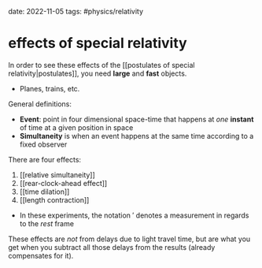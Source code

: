date: 2022-11-05
tags: #physics/relativity 
# effects of special relativity
In order to see these effects of the [[postulates of special relativity|postulates]], you need **large** and **fast** objects.
- Planes, trains, etc.

General definitions:
- **Event**: point in four dimensional space-time that happens at *one* **instant** of time at a given position in space
- **Simultaneity** is when an event happens at the same time according to a fixed observer

There are four effects:
1. [[relative simultaneity]]
2. [[rear-clock-ahead effect]]
3. [[time dilation]]
4. [[length contraction]]
- In these experiments, the notation $'$ denotes a measurement in regards to the *rest* frame

These effects are *not* from delays due to light travel time, but are what you get when you subtract all those delays from the results (already compensates for it).